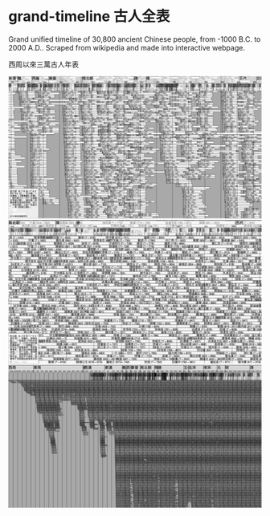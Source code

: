 # grand-timeline 古人全表

Grand unified timeline of 30,800 ancient Chinese people, from -1000 B.C. to 2000 A.D.. Scraped from wikipedia and made into interactive webpage.

西周以來三萬古人年表

![](screenshots/screenshot001.png)
![](screenshots/screenshot002.png)
![](screenshots/screenshot003.png)

